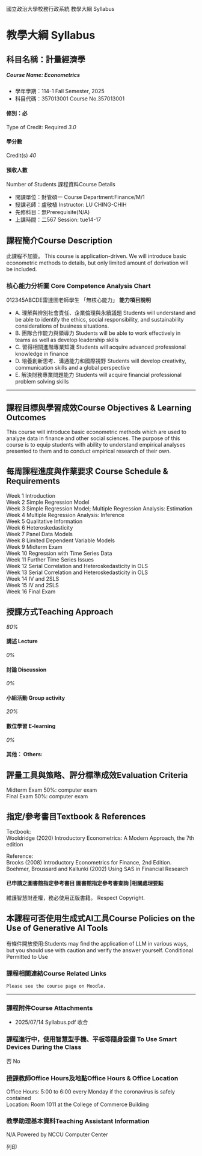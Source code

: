 國立政治大學校務行政系統 教學大綱 Syllabus
# 教學大綱 Syllabus
##  科目名稱：計量經濟學 
#####  Course Name: Econometrics
  * 學年學期：114-1 Fall Semester, 2025 
  * 科目代碼：357013001 Course No.357013001


#### 修別：必
Type of Credit: Required 
_3.0_
#### 學分數
Credit(s)
_40_
#### 預收人數
Number of Students
課程資料Course Details
  * 開課單位：財管碩一 Course Department:Finance/M/1 
  * 授課老師：盧敬植 Instructor: LU CHING-CHIH 
  * 先修科目：無Prerequisite(N/A)
  * 上課時間：二567 Session: tue14-17


##  課程簡介Course Description
此課程不加簽。
This course is application-driven. We will introduce basic econometric methods to details, but only limited amount of derivation will be included. 
###  核心能力分析圖 Core Competence Analysis Chart
012345ABCDE雷達圖老師學生
「無核心能力」 
**能力項目說明**
  * A. 理解與辨別社會責任、企業倫理與永續議題 Students will understand and be able to identify the ethics, social responsibility, and sustainability considerations of business situations.
  * B. 團隊合作能力與領導力 Students will be able to work effectively in teams as well as develop leadership skills
  * C. 習得相關進階專業知識 Students will acquire advanced professional knowledge in finance
  * D. 培養創新思考、溝通能力和國際視野 Students will develop creativity, communication skills and a global perspective
  * E. 解決財務專業問題能力 Students will acquire financial professional problem solving skills


* * *
##  課程目標與學習成效Course Objectives & Learning Outcomes 
This course will introduce basic econometric methods which are used to analyze data in finance and other social sciences. The purpose of this course is to equip students with ability to understand empirical analyses presented to them and to conduct empirical research of their own.
##  每周課程進度與作業要求 Course Schedule & Requirements
Week 1 Introduction  
Week 2 Simple Regression Model  
Week 3 Simple Regression Model; Multiple Regression Analysis: Estimation  
Week 4 Multiple Regression Analysis: Inference  
Week 5 Qualitative Information   
Week 6 Heteroskedasticity  
Week 7 Panel Data Models  
Week 8 Limited Dependent Variable Models  
Week 9 Midterm Exam  
Week 10 Regression with Time Series Data  
Week 11 Further Time Series Issues  
Week 12 Serial Correlation and Heteroskedasticity in OLS  
Week 13 Serial Correlation and Heteroskedasticity in OLS  
Week 14 IV and 2SLS  
Week 15 IV and 2SLS  
Week 16 Final Exam
##  授課方式Teaching Approach
_80%_
####  講述 Lecture
_0%_
####  討論 Discussion
_0%_
####  小組活動 Group activity
_20%_
####  數位學習 E-learning
_0%_
####  其他： Others:
##  評量工具與策略、評分標準成效Evaluation Criteria
Midterm Exam 50%: computer exam  
Final Exam 50%: computer exam  
  

##  指定/參考書目Textbook & References
Textbook:   
Wooldridge (2020) Introductory Econometrics: A Modern Approach, the 7th edition  
  
Reference:   
Brooks (2008) Introductory Econometrics for Finance, 2nd Edition.   
Boehmer, Broussard and Kallunki (2002) Using SAS in Financial Research
####  已申請之圖書館指定參考書目  圖書館指定參考書查詢 |相關處理要點
維護智慧財產權，務必使用正版書籍。 Respect Copyright.
##  本課程可否使用生成式AI工具Course Policies on the Use of Generative AI Tools
有條件開放使用:Students may find the application of LLM in various ways, but you should use with caution and verify the answer yourself. Conditional Permitted to Use 
###  課程相關連結Course Related Links
```
Please see the course page on Moodle.
```

* * *
###  課程附件Course Attachments
  * 2025/07/14 Syllabus.pdf  收合 


###  課程進行中，使用智慧型手機、平板等隨身設備 To Use Smart Devices During the Class
否  No
###  授課教師Office Hours及地點Office Hours & Office Location
Office Hours: 5:00 to 6:00 every Monday if the coronavirus is safely contained  
Location: Room 1011 at the College of Commerce Building
###  教學助理基本資料Teaching Assistant Information
N/A
Powered by NCCU Computer Center
  
列印
